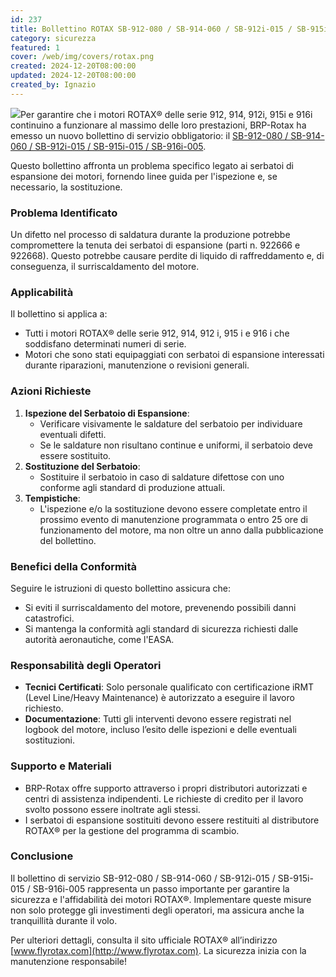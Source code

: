 ```yaml
---
id: 237
title: Bollettino ROTAX SB-912-080 / SB-914-060 / SB-912i-015 / SB-915i-015 / SB-916i-005
category: sicurezza
featured: 1
cover: /web/img/covers/rotax.png
created: 2024-12-20T08:00:00
updated: 2024-12-20T08:00:00
created_by: Ignazio
---
```


<img src="/web/img/covers/rotax.png" class="float-start mr-3 w-[200px]"/>Per garantire che i motori ROTAX® delle serie 912, 914, 912i, 915i e 916i continuino a funzionare al massimo delle loro prestazioni, BRP-Rotax ha emesso un nuovo bollettino di servizio obbligatorio: il [SB-912-080 / SB-914-060 / SB-912i-015 / SB-915i-015 / SB-916i-005](https://rotax.my.salesforce-sites.com/DocumentsSearch/sfc/servlet.shepherd/version/download/068Mm00000EQFBSIA5?asPdf=false).

Questo bollettino affronta un problema specifico legato ai serbatoi di espansione dei motori, fornendo linee guida per l'ispezione e, se necessario, la sostituzione.

### Problema Identificato

Un difetto nel processo di saldatura durante la produzione potrebbe compromettere la tenuta dei serbatoi di espansione (parti n. 922666 e 922668). Questo potrebbe causare perdite di liquido di raffreddamento e, di conseguenza, il surriscaldamento del motore.

### Applicabilità

Il bollettino si applica a:

- Tutti i motori ROTAX® delle serie 912, 914, 912 i, 915 i e 916 i che soddisfano determinati numeri di serie.
- Motori che sono stati equipaggiati con serbatoi di espansione interessati durante riparazioni, manutenzione o revisioni generali.

### Azioni Richieste

1. **Ispezione del Serbatoio di Espansione**:
   - Verificare visivamente le saldature del serbatoio per individuare eventuali difetti.
   - Se le saldature non risultano continue e uniformi, il serbatoio deve essere sostituito.
2. **Sostituzione del Serbatoio**:
   - Sostituire il serbatoio in caso di saldature difettose con uno conforme agli standard di produzione attuali.
3. **Tempistiche**:
   - L'ispezione e/o la sostituzione devono essere completate entro il prossimo evento di manutenzione programmata o entro 25 ore di funzionamento del motore, ma non oltre un anno dalla pubblicazione del bollettino.

### Benefici della Conformità

Seguire le istruzioni di questo bollettino assicura che:

- Si eviti il surriscaldamento del motore, prevenendo possibili danni catastrofici.
- Si mantenga la conformità agli standard di sicurezza richiesti dalle autorità aeronautiche, come l'EASA.

### Responsabilità degli Operatori

- **Tecnici Certificati**: Solo personale qualificato con certificazione iRMT (Level Line/Heavy Maintenance) è autorizzato a eseguire il lavoro richiesto.
- **Documentazione**: Tutti gli interventi devono essere registrati nel logbook del motore, incluso l’esito delle ispezioni e delle eventuali sostituzioni.

### Supporto e Materiali

- BRP-Rotax offre supporto attraverso i propri distributori autorizzati e centri di assistenza indipendenti. Le richieste di credito per il lavoro svolto possono essere inoltrate agli stessi.
- I serbatoi di espansione sostituiti devono essere restituiti al distributore ROTAX® per la gestione del programma di scambio.

### Conclusione

Il bollettino di servizio SB-912-080 / SB-914-060 / SB-912i-015 / SB-915i-015 / SB-916i-005 rappresenta un passo importante per garantire la sicurezza e l'affidabilità dei motori ROTAX®. Implementare queste misure non solo protegge gli investimenti degli operatori, ma assicura anche la tranquillità durante il volo.

Per ulteriori dettagli, consulta il sito ufficiale ROTAX® all’indirizzo [www.flyrotax.com](http://www.flyrotax.com). La sicurezza inizia con la manutenzione responsabile!
